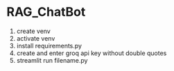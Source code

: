 # RAG_ChatBot

1. create venv
2. activate venv
3. install requirements.py
4. create and enter groq api key without double quotes
5. streamlit run filename.py


